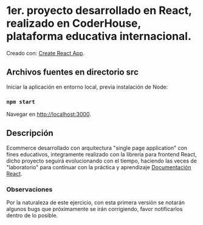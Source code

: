 # 1er. proyecto desarrollado en React, realizado en CoderHouse, plataforma educativa internacional.

Creado con: [Create React App](https://github.com/facebook/create-react-app).

## Archivos fuentes en directorio src

Iniciar la aplicación en entorno local, previa instalación de Node:
### `npm start`

Navegar en [http://localhost:3000](http://localhost:3000).

## Descripción

Ecommerce desarrollado con arquitectura "single page application" con fines educativos, integramente realizado con la librería para frontend React, dicho proyecto seguirá evolucionando con el tiempo, haciendo las veces de "laboratorio" para continuar con la práctica y aprendizaje
[Documentación React](https://reactjs.org/).

### Observaciones

Por la naturaleza de este ejercicio, con esta primera versión se notarán algunos bugs que próximamente se irán corrigiendo, favor notificarlos dentro de lo posible.
